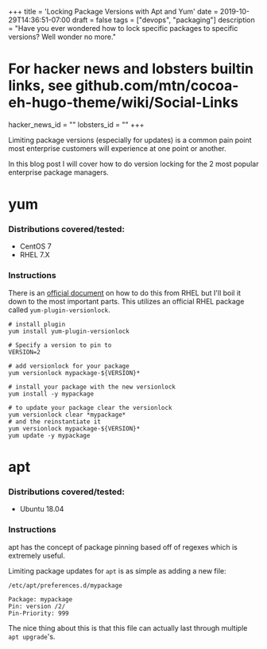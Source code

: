 +++
title = 'Locking Package Versions with Apt and Yum'
date = 2019-10-29T14:36:51-07:00
draft = false
tags = ["devops", "packaging"]
description = "Have you ever wondered how to lock specific packages to specific versions? Well wonder no more."

# For hacker news and lobsters builtin links, see github.com/mtn/cocoa-eh-hugo-theme/wiki/Social-Links
hacker_news_id = ""
lobsters_id = ""
+++

Limiting package versions (especially for updates) is a common pain point
most enterprise customers will experience at one point or another.

In this blog post I will cover how to do version locking for the 2 most
popular enterprise package managers.

# yum

### Distributions covered/tested:

* CentOS 7
* RHEL 7.X

### Instructions

There is an [official document](https://access.redhat.com/solutions/98873) on how to do this
from RHEL but I'll boil it down to the most important parts. This utilizes an official RHEL
package called `yum-plugin-versionlock`.

```shell
# install plugin
yum install yum-plugin-versionlock

# Specify a version to pin to
VERSION=2

# add versionlock for your package
yum versionlock mypackage-${VERSION}*

# install your package with the new versionlock
yum install -y mypackage

# to update your package clear the versionlock
yum versionlock clear *mypackage*
# and the reinstantiate it
yum versionlock mypackage-${VERSION}*
yum update -y mypackage
```

# apt

### Distributions covered/tested:

* Ubuntu 18.04

### Instructions

apt has the concept of package pinning based off of regexes which is extremely useful.

Limiting package updates for `apt` is as simple as adding a new file:

`/etc/apt/preferences.d/mypackage`
```
Package: mypackage
Pin: version /2/
Pin-Priority: 999
```

The nice thing about this is that this file can actually last through multiple
`apt upgrade`'s.
